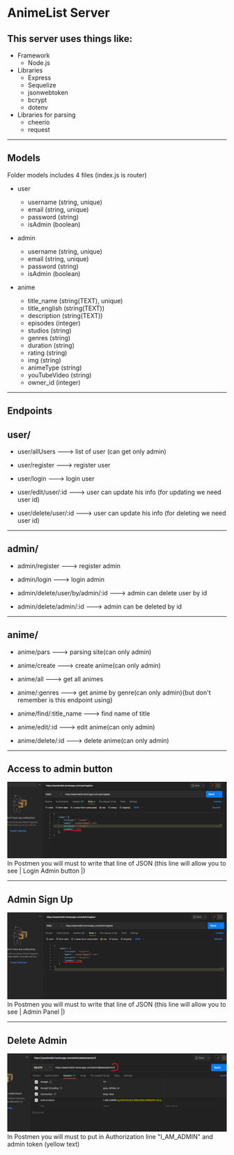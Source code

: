 # AnimeList Server 

## This server uses things like:
* Framework
    * Node.js
* Libraries
    * Express
    * Sequelize
    * jsonwebtoken
    * bcrypt
    * dotenv
* Libraries for parsing
    * cheerio
    * request


---
## Models


Folder models includes 4 files (index.js is router)

* user
    * username (string, unique)
    * email (string, unique)
    * password (string)
    * isAdmin (boolean)


* admin
    * username (string, unique)
    * email (string, unique)
    * password (string)
    * isAdmin (boolean)

* anime
    * title_name (string(TEXT), unique)
    * title_english (string(TEXT))
    * description (string(TEXT))
    * episodes (integer)
    * studios (string)
    * genres (string)
    * duration (string)
    * rating (string)
    * img (string)
    * animeType (string)
    * youTubeVideo (string)
    * owner_id (integer)

---
## Endpoints

## user/ 
* user/allUsers --->   list of user (can get only admin)

* user/register ---> register user

* user/login ---> login user

* user/edit/user/:id ---> user can update his info (for updating we need user id)

* user/delete/user/:id ---> user can update his info (for deleting we need user id)

---
## admin/

* admin/register ---> register admin

* admin/login ---> login admin

* admin/delete/user/by/admin/:id ---> admin can delete user by id

* admin/delete/admin/:id ---> admin can be deleted by id

---
## anime/

* anime/pars ---> parsing site(can only admin)

* anime/create ---> create anime(can only admin)

* anime/all ---> get all animes

* anime/:genres ---> get anime by genre(can only admin){but don't remember is this endpoint using}

* anime/find/:title_name ---> find name of title

* anime/edit/:id ---> edit anime(can only admin)

* anime/delete/:id ---> delete anime(can only admin)
---
## Access to admin button
![User access to admin](./img/user-access-to-admin.png)
In Postmen you will must to write that line of JSON (this line will allow you to see | Login Admin button |)

---
## Admin Sign Up
![SignUp Admin](./img/SignUp-Admin.png)
In Postmen you will must to write that line of JSON (this line will allow you to see | Admin Panel |)

---
## Delete Admin
![Delete Admin](./img/delete-admin.png)
In Postmen you will must to put in Authorization line "I_AM_ADMIN" and admin token (yellow text)

